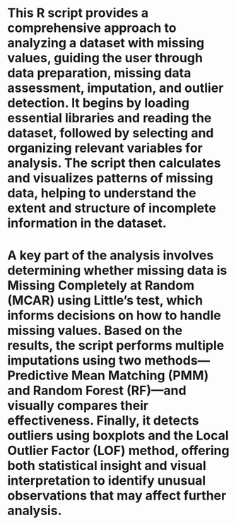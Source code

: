# This R script provides a comprehensive approach to analyzing a dataset with missing values, guiding the user through data preparation, missing data assessment, imputation, and outlier detection. It begins by loading essential libraries and reading the dataset, followed by selecting and organizing relevant variables for analysis. The script then calculates and visualizes patterns of missing data, helping to understand the extent and structure of incomplete information in the dataset.

# A key part of the analysis involves determining whether missing data is Missing Completely at Random (MCAR) using Little’s test, which informs decisions on how to handle missing values. Based on the results, the script performs multiple imputations using two methods—Predictive Mean Matching (PMM) and Random Forest (RF)—and visually compares their effectiveness. Finally, it detects outliers using boxplots and the Local Outlier Factor (LOF) method, offering both statistical insight and visual interpretation to identify unusual observations that may affect further analysis.